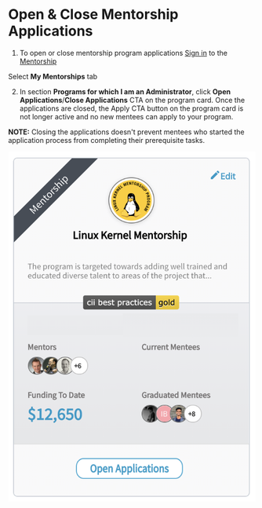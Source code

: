 # Open & Close Mentorship Applications

1. To open or close mentorship program applications [Sign in](../../sso/sign-in/) to the [Mentorship](https://mentorship.lfx.linuxfoundation.org)

Select **My Mentorships** tab

2. In section **Programs for which I am an Administrator**, click **Open Applications**/**Close Applications** CTA on the program card. Once the applications are closed, the Apply CTA button on the program card is not longer active and no new mentees can apply to your program. 

**NOTE:** Closing the applications doesn't prevent mentees who started the application process from completing their prerequisite tasks. 

![](../../.gitbook/assets/edit-program.png)

